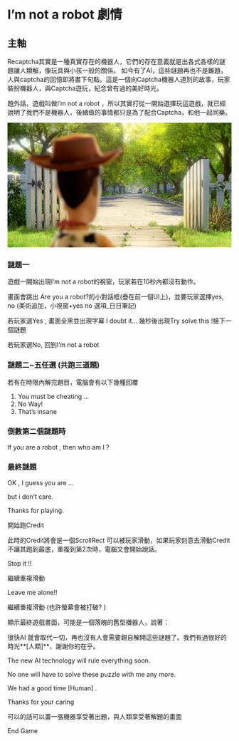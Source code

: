 # I’m not a robot 劇情

## 主軸

Recaptcha其實是一種真實存在的機器人，它們的存在意義就是出各式各樣的謎題讓人類解，像玩具與小孩一般的關係。 如今有了AI，這些謎題再也不是難題，人與captcha的回憶即將畫下句點。這是一個向Captcha機器人道別的故事，玩家裝扮機器人，與Captcha遊玩，紀念曾有過的美好時光。

題外話，遊戲叫做I’m not a robot ，所以其實打從一開始選擇玩這遊戲，就已經說明了我們不是機器人，後續做的事情都只是為了配合Captcha，和他一起同樂。

![Untitled](I%E2%80%99m%20not%20a%20robot%20%E5%8A%87%E6%83%85%20b96bcdac5447437e83049a6583e873a2/Untitled.png)

### 謎題一

遊戲一開始出現I’m not a robot的視窗，玩家若在10秒內都沒有動作。

畫面會跳出 Are you a robot?的小對話框(疊在前一個UI上)，並要玩家選擇yes, no (美術追加，小視窗+yes no 選項_日日筆記)  

若玩家選Yes , 畫面全黑並出現字幕 I doubt it… 幾秒後出現Try solve this !接下一個謎題

若玩家選No, 回到I’m not a robot

### 謎題二~五任選 (共跑三道題)

若有在時限內解完題目，電腦會有以下幾種回覆

1. You must be cheating …
2. No Way!
3. That’s insane

### 倒數第二個謎題時

If you are a robot , then who am I ?

### 最終謎題

OK , I guess you are … 

but i don’t care. 

Thanks for playing.

開始跑Credit 

此時的Credit將會是一個ScrollRect 可以被玩家滑動，如果玩家刻意去滑動Credit不讓其跑到最底，重複到第2次時，電腦又會開始說話。

Stop it !!

繼續重複滑動

Leave me alone!!

繼續重複滑動 (也許螢幕會被打破? )

顯示最終遊戲畫面，可能是一個落魄的舊型機器人，說著：

很快AI 就會取代一切，再也沒有人會需要親自解開這些謎題了。我們有過很好的時光**[人類]**，謝謝你的在乎。

The new AI technology will rule everything soon. 

No one will have to solve these puzzle with me any more.

We had a good time [Human] . 

Thanks for your caring

可以的話可以畫一張機器享受著出題，與人類享受著解題的畫面

End Game